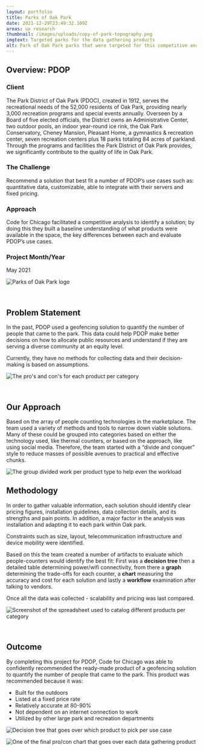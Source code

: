 ```yaml
---
layout: portfolio
title: Parks of Oak Park
date: 2021-12-29T23:49:32.109Z
areas: ux research
thumbnail: /images/uploads/copy-of-park-topography.png
imgtext: Targeted parks for the data gathering products
alt: Park of Oak Park parks that were targeted for this competitive analysis
---
```

## Overview: PDOP

### Client

The Park District of Oak Park (PDOC), created in 1912, serves the recreational needs of the 52,000 residents of Oak Park, providing nearly 3,000 recreation programs and special events annually. Overseen by a Board of five elected officials, the District owns an Administrative Center, two outdoor pools, an indoor year-round ice rink, the Oak Park Conservatory, Cheney Mansion, Pleasant Home, a gymnastics & recreation center, seven recreation centers plus 18 parks totaling 84 acres of parkland. Through the programs and facilities the Park District of Oak Park provides, we significantly contribute to the quality of life in Oak Park.

### The Challenge

Recommend a solution that best fit a number of PDOP’s use cases such as: quantitative data, customizable, able to integrate with their servers and fixed pricing.

### Approach

Code for Chicago facilitated a competitive analysis to identify a solution; by doing this they built a baseline understanding of what products were available in the space, the key differences between each and evaluate PDOP’s use cases.  

### Project Month/Year

May 2021

![Parks of Oak Park logo](/images/uploads/pdop-logo.png "Parks of Oak Park logo")

<br>

## Problem Statement

In the past, PDOP used a geofencing solution to quantify the number of people that came to the park. This data could help PDOP make better decisions on how to allocate public resources and understand if they are serving a diverse community at an equity level. 

Currently, they have no methods for collecting data and their decision-making is based on assumptions.

![The pro's and con's for each product per category](/images/uploads/copy-of-product-spectrum-comparison.png "The pro's and con's for each product per category")

<br>

## Our Approach

Based on the array of people counting technologies in the marketplace. The team used a variety of methods and tools to narrow down viable solutions. 
Many of these could be grouped into categories based on either the technology used, like thermal counters, or based on the approach, like using social media. Therefore, the team started with a “divide and conquer” style to reduce masses of possible avenues to practical and effective chunks.

![The group divided work per product type to help even the workload](/images/uploads/pdop-timeline-_-collaboration-divided-work.jpg "The group divided work per product type to help even the workload")

## Methodology

In order to gather valuable information, each solution should identify clear pricing figures, installation guidelines, data collection details, and its strengths and pain points. In addition, a major factor in the analysis was installation and adapting it to each park within Oak park.

Constraints such as size, layout, telecommunication infrastructure and device mobility were identified.

Based on this the team created a number of artifacts to evaluate which people-counters would identify the best fit: First was a **decision tree** then a detailed table determining power/wifi connectivity, from there a **graph** determining the trade-offs for each counter, a **chart** measuring the accuracy and cost for each solution and lastly a **workflow** examination after talking to vendors.

Once all the data was collected - scalability and pricing was last compared.

![Screenshot of the spreadsheet used to catalog different products per category](/images/uploads/spreadsheet.png "Screenshot of the spreadsheet used to catalog different products per category")

<br>

## Outcome

By completing this project for PDOP, Code for Chicago was able to confidently recommended the ready-made product of a geofencing solution to quantify the number of people that came to the park. This product was recommended because it was:

* Built for the outdoors
* Listed at a fixed price rate
* Relatively accurate at 80-90%
* Not dependent on an internet connection to work
* Utilized by other large park and recreation departments

![Decision tree that goes over which product to pick per use case](/images/uploads/copy-of-decision-tree.png "Decision tree that goes over which product to pick per use case")

![One of the final pro/con chart that goes over each data gathering product](/images/uploads/data-collection.png "One of the final pro/con chart that goes over each data gathering product")